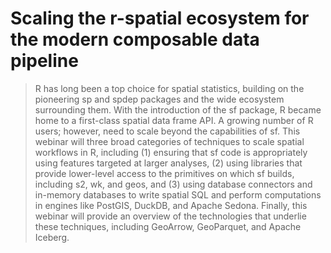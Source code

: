 # Scaling the r-spatial ecosystem for the modern composable data pipeline

> R has long been a top choice for spatial statistics, building on the pioneering sp and spdep packages and the wide ecosystem surrounding them. With the introduction of the sf package, R became home to a first-class spatial data frame API. A growing number of R users; however, need to scale beyond the capabilities of sf. This webinar will three broad categories of techniques to scale spatial workflows in R, including   (1) ensuring that sf code is appropriately using features targeted at larger analyses, (2) using libraries that provide lower-level access to the primitives on which sf builds, including s2, wk, and geos, and (3) using database connectors and in-memory databases to write spatial SQL and perform computations in engines like PostGIS, DuckDB, and Apache Sedona. Finally, this webinar will provide an overview of the technologies that underlie these techniques, including GeoArrow, GeoParquet, and Apache Iceberg.
